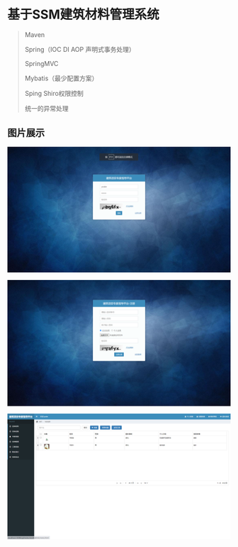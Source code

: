 # 基于SSM建筑材料管理系统
>Maven
>
>Spring（IOC DI AOP 声明式事务处理）
>
>SpringMVC
>
>Mybatis（最少配置方案）
>
>Sping Shiro权限控制
>
>统一的异常处理

## 图片展示

![登录](https://github.com/jkermeng/xmzj/blob/master/projectImgs/login.png?raw=true)

![注册](https://github.com/jkermeng/xmzj/blob/master/projectImgs/regist.png?raw=true)

![展示页](https://github.com/jkermeng/xmzj/blob/master/projectImgs/index.png?raw=true)
